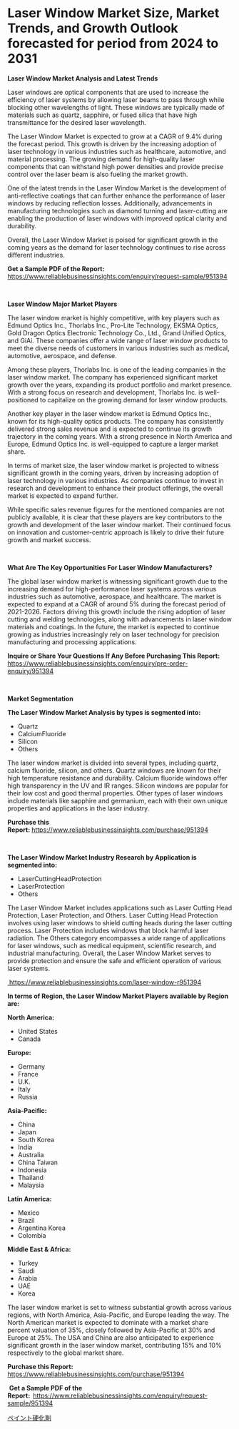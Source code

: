 <p><h1>Laser Window Market Size, Market Trends, and Growth Outlook forecasted for period from 2024 to 2031</h1></p><p><strong>Laser Window Market Analysis and Latest Trends</strong></p>
<p><p>Laser windows are optical components that are used to increase the efficiency of laser systems by allowing laser beams to pass through while blocking other wavelengths of light. These windows are typically made of materials such as quartz, sapphire, or fused silica that have high transmittance for the desired laser wavelength.</p><p>The Laser Window Market is expected to grow at a CAGR of 9.4% during the forecast period. This growth is driven by the increasing adoption of laser technology in various industries such as healthcare, automotive, and material processing. The growing demand for high-quality laser components that can withstand high power densities and provide precise control over the laser beam is also fueling the market growth.</p><p>One of the latest trends in the Laser Window Market is the development of anti-reflective coatings that can further enhance the performance of laser windows by reducing reflection losses. Additionally, advancements in manufacturing technologies such as diamond turning and laser-cutting are enabling the production of laser windows with improved optical clarity and durability.</p><p>Overall, the Laser Window Market is poised for significant growth in the coming years as the demand for laser technology continues to rise across different industries.</p></p>
<p><strong>Get a Sample PDF of the Report:&nbsp;</strong> <a href="https://www.reliablebusinessinsights.com/enquiry/request-sample/951394">https://www.reliablebusinessinsights.com/enquiry/request-sample/951394</a></p>
<p>&nbsp;</p>
<p><strong>Laser Window Major Market Players</strong></p>
<p><p>The laser window market is highly competitive, with key players such as Edmund Optics Inc., Thorlabs Inc., Pro-Lite Technology, EKSMA Optics, Gold Dragon Optics Electronic Technology Co., Ltd., Grand Unified Optics, and GiAi. These companies offer a wide range of laser window products to meet the diverse needs of customers in various industries such as medical, automotive, aerospace, and defense.</p><p>Among these players, Thorlabs Inc. is one of the leading companies in the laser window market. The company has experienced significant market growth over the years, expanding its product portfolio and market presence. With a strong focus on research and development, Thorlabs Inc. is well-positioned to capitalize on the growing demand for laser window products.</p><p>Another key player in the laser window market is Edmund Optics Inc., known for its high-quality optics products. The company has consistently delivered strong sales revenue and is expected to continue its growth trajectory in the coming years. With a strong presence in North America and Europe, Edmund Optics Inc. is well-equipped to capture a larger market share.</p><p>In terms of market size, the laser window market is projected to witness significant growth in the coming years, driven by increasing adoption of laser technology in various industries. As companies continue to invest in research and development to enhance their product offerings, the overall market is expected to expand further.</p><p>While specific sales revenue figures for the mentioned companies are not publicly available, it is clear that these players are key contributors to the growth and development of the laser window market. Their continued focus on innovation and customer-centric approach is likely to drive their future growth and market success.</p></p>
<p>&nbsp;</p>
<p><strong>What Are The Key Opportunities For Laser Window Manufacturers?</strong></p>
<p><p>The global laser window market is witnessing significant growth due to the increasing demand for high-performance laser systems across various industries such as automotive, aerospace, and healthcare. The market is expected to expand at a CAGR of around 5% during the forecast period of 2021-2026. Factors driving this growth include the rising adoption of laser cutting and welding technologies, along with advancements in laser window materials and coatings. In the future, the market is expected to continue growing as industries increasingly rely on laser technology for precision manufacturing and processing applications.</p></p>
<p><strong>Inquire or Share Your Questions If Any Before Purchasing This Report:</strong> <a href="https://www.reliablebusinessinsights.com/enquiry/pre-order-enquiry/951394">https://www.reliablebusinessinsights.com/enquiry/pre-order-enquiry/951394</a></p>
<p>&nbsp;</p>
<p><strong>Market Segmentation</strong></p>
<p><strong>The Laser Window Market Analysis by types is segmented into:</strong></p>
<p><ul><li>Quartz</li><li>CalciumFluoride</li><li>Silicon</li><li>Others</li></ul></p>
<p><p>The laser window market is divided into several types, including quartz, calcium fluoride, silicon, and others. Quartz windows are known for their high temperature resistance and durability. Calcium fluoride windows offer high transparency in the UV and IR ranges. Silicon windows are popular for their low cost and good thermal properties. Other types of laser windows include materials like sapphire and germanium, each with their own unique properties and applications in the laser industry.</p></p>
<p><strong>Purchase this Report:&nbsp;</strong><a href="https://www.reliablebusinessinsights.com/purchase/951394">https://www.reliablebusinessinsights.com/purchase/951394</a></p>
<p>&nbsp;</p>
<p><strong>The Laser Window Market Industry Research by Application is segmented into:</strong></p>
<p><ul><li>LaserCuttingHeadProtection</li><li>LaserProtection</li><li>Others</li></ul></p>
<p><p>The Laser Window Market includes applications such as Laser Cutting Head Protection, Laser Protection, and Others. Laser Cutting Head Protection involves using laser windows to shield cutting heads during the laser cutting process. Laser Protection includes windows that block harmful laser radiation. The Others category encompasses a wide range of applications for laser windows, such as medical equipment, scientific research, and industrial manufacturing. Overall, the Laser Window Market serves to provide protection and ensure the safe and efficient operation of various laser systems.</p></p>
<p><a href="https://www.reliablebusinessinsights.com/laser-window-r951394">&nbsp;https://www.reliablebusinessinsights.com/laser-window-r951394</a></p>
<p><strong>In terms of Region, the Laser Window Market Players available by Region are:</strong></p>
<p>
    <p> <strong> North America: </strong>
        <ul>
            <li>United States</li>
            <li>Canada</li>
        </ul>
        </p> 
    <p> <strong> Europe: </strong>
        <ul>
            <li>Germany</li>
            <li>France</li>
            <li>U.K.</li>
            <li>Italy</li>
            <li>Russia</li>
        </ul>
        </p> 
    <p> <strong> Asia-Pacific: </strong>
        <ul>
            <li>China</li>
            <li>Japan</li>
            <li>South Korea</li>
            <li>India</li>
            <li>Australia</li>
            <li>China Taiwan</li>
            <li>Indonesia</li>
            <li>Thailand</li>
            <li>Malaysia</li>
        </ul>
        </p> 
    <p> <strong> Latin America: </strong>
        <ul>
            <li>Mexico</li>
            <li>Brazil</li>
            <li>Argentina Korea</li>
            <li>Colombia</li>
        </ul>
        </p> 
    <p> <strong> Middle East & Africa: </strong>
        <ul>
            <li>Turkey</li>
            <li>Saudi</li>
            <li>Arabia</li>
            <li>UAE</li>
            <li>Korea</li>
        </ul>
    </p>
    </p>
<p><p>The laser window market is set to witness substantial growth across various regions, with North America, Asia-Pacific, and Europe leading the way. The North American market is expected to dominate with a market share percent valuation of 35%, closely followed by Asia-Pacific at 30% and Europe at 25%. The USA and China are also anticipated to experience significant growth in the laser window market, contributing 15% and 10% respectively to the global market share.</p></p>
<p><strong>Purchase this Report: </strong><a href="https://www.reliablebusinessinsights.com/purchase/951394">https://www.reliablebusinessinsights.com/purchase/951394</a></p>
<p>&nbsp;<strong>Get a Sample PDF of the Report:&nbsp;&nbsp;</strong><a href="https://www.reliablebusinessinsights.com/enquiry/request-sample/951394">https://www.reliablebusinessinsights.com/enquiry/request-sample/951394</a></p>
<p><strong></strong></p>
<p><p><a href="https://github.com/nxboeu02965442/Market-Research-Report-List-2/blob/main/2561697159510.md">ペイント硬化剤</a></p></p>
